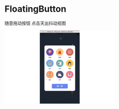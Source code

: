# FloatingButton
随意拖动按钮 点击天出抖动视图

![image](https://github.com/zhouzhiqiang1/FloatingButton/blob/master/floatingGIF.gif)
